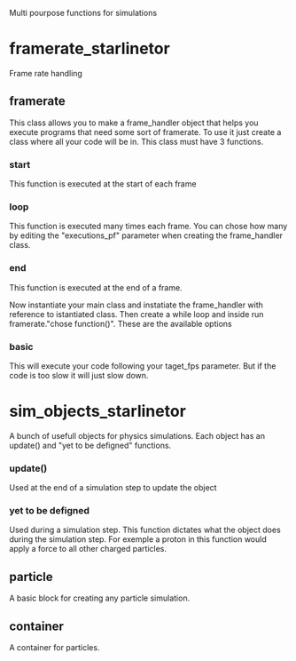 Multi pourpose functions for simulations

# framerate_starlinetor
Frame rate handling

## framerate
This class allows you to make a frame_handler object that helps you execute programs that need some sort of framerate. 
To use it just create a class where all your code will be in. This class must have 3 functions. 

### start
This function is executed at the start of each frame

### loop
This function is executed many times each frame.
You can chose how many by editing the "executions_pf" parameter when creating the frame_handler class. 

### end 
This function is executed at the end of a frame.

Now instantiate your main class and instatiate the frame_handler with reference to istantiated class. 
Then create a while loop and inside run framerate."chose function()". These are the available options

### basic
This will execute your code following your taget_fps parameter. But if the code is too slow it will just slow down. 

# sim_objects_starlinetor
A bunch of usefull objects for physics simulations.
Each object has an update() and "yet to be defigned" functions.

### update()
Used at the end of a simulation step to update the object

### yet to be defigned
Used during a simulation step. This function dictates what the object does during the simulation step.
For exemple a proton in this function would apply a force to all other charged particles. 

## particle
A basic block for creating any particle simulation. 

## container
A container for particles. 

